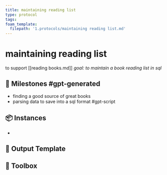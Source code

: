 ```yaml
---
title: maintaining reading list
type: protocol
tags:
foam_template:
  filepath: '1.protocols/maintaining reading list.md'
---
```

# maintaining reading list
to support [[reading books.md]]
*goal: to maintain a book reading list in sql*
## 🥇 Milestones #gpt-generated
- finding a good source of great books
- parsing data to save into a sql format #gpt-script

## 📦 Instances
- 

## 💾 Output Template


## 🧰 Toolbox


